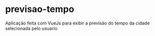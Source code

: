 # previsao-tempo
Aplicação feita com VueJs para exibir a previsão do tempo da cidade selecionada pelo usuario
